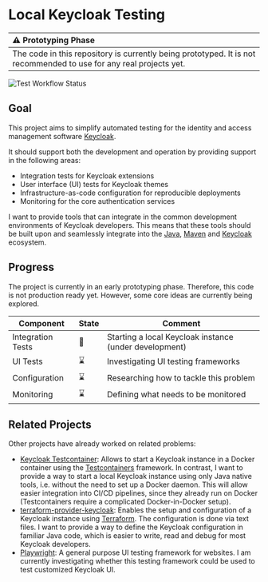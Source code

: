 # Local Keycloak Testing

| :warning: Prototyping Phase                                                                                        |
|:-------------------------------------------------------------------------------------------------------------------|
| The code in this repository is currently being prototyped. It is not recommended to use for any real projects yet. |

![Test Workflow Status](https://github.com/fabian-paus/local-keycloak-testing/actions/workflows/maven.yml/badge.svg)

## Goal

This project aims to simplify automated testing for the identity and access management software
[Keycloak](https://www.keycloak.org/).

It should support both the development and operation by providing support in the following areas:

- Integration tests for Keycloak extensions
- User interface (UI) tests for Keycloak themes
- Infrastructure-as-code configuration for reproducible deployments
- Monitoring for the core authentication services

I want to provide tools that can integrate in the common development environments of Keycloak developers.
This means that these tools should be built upon and seamlessly integrate into
the [Java](https://www.java.com/), [Maven](https://maven.apache.org/) and [Keycloak](https://www.keycloak.org/)
ecosystem.

## Progress

The project is currently in an early prototyping phase.
Therefore, this code is not production ready yet.
However, some core ideas are currently being explored.

| Component         | State          | Comment                                                |
|-------------------|----------------|--------------------------------------------------------|
| Integration Tests | :construction: | Starting a local Keycloak instance (under development) |
| UI Tests          | :hourglass:    | Investigating UI testing frameworks                    |
| Configuration     | :hourglass:    | Researching how to tackle this problem                 |
| Monitoring        | :hourglass:    | Defining what needs to be monitored                    | 

## Related Projects

Other projects have already worked on related problems:

- [Keycloak Testcontainer](https://github.com/dasniko/testcontainers-keycloak): Allows to start a Keycloak instance in a
  Docker container using the [Testcontainers](https://testcontainers.com/) framework.
  In contrast, I want to provide a way to start a local Keycloak instance using only Java native tools, i.e. without the
  need to set up a Docker daemon. This will allow easier integration into CI/CD pipelines, since they already run on
  Docker (Testcontainers require a complicated Docker-in-Docker setup).
- [terraform-provider-keycloak](https://github.com/keycloak/terraform-provider-keycloak): Enables the setup and
  configuration of a Keycloak instance using [Terraform](https://www.terraform.io/).
  The configuration is done via text files.
  I want to provide a way to define the Keycloak configuration in familiar Java code, which is easier to write, read and
  debug for most Keycloak developers.
- [Playwright](https://playwright.dev/): A general purpose UI testing framework for websites.
  I am currently investigating whether this testing framework could be used to test customized Keycloak UI.

